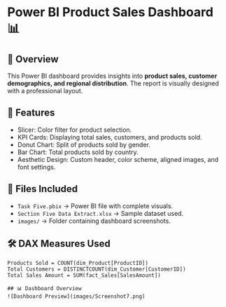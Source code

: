 # Power BI Product Sales Dashboard 📊

## 🔹 Overview
This Power BI dashboard provides insights into **product sales, customer demographics, and regional distribution**. The report is visually designed with a professional layout.

## 📌 Features
- Slicer: Color filter for product selection.
- KPI Cards: Displaying total sales, customers, and products sold.
- Donut Chart: Split of products sold by gender.
- Bar Chart: Total products sold by country.
- Aesthetic Design: Custom header, color scheme, aligned images, and font settings.

## 📂 Files Included
- `Task Five.pbix` → Power BI file with complete visuals.
- `Section Five Data Extract.xlsx` → Sample dataset used.
- `images/` → Folder containing dashboard screenshots.


## 🛠️ DAX Measures Used
```DAX
Products Sold = COUNT(dim_Product[ProductID])
Total Customers = DISTINCTCOUNT(dim_Customer[CustomerID])
Total Sales Amount = SUM(fact_Sales[SalesAmount])

## 📊 Dashboard Overview
![Dashboard Preview](images/Screenshot7.png)
